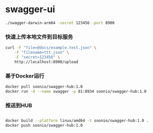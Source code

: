 # swagger-ui

```bash
./swagger-darwin-arm64 -secret 123456 -port 8900
```

### 快速上传本地文件到目标服务
```bash
curl -F "file=@docs/example.test.json" \
    -F "filename=ttt.json" \
    -F "secret=123456" \
    http://localhost:8900/upload
```

### 基于Docker运行

```bash
docker pull soonio/swagger-hub:1.0
docker run -d --name swagger -p 81:8934 soonio/swagger-hub:1.0
```

### 推送到HUB
```bash

docker build --platform linux/amd64 -t soonio/swagger-hub:1.0 .
docker push soonio/swagger-hub:1.0
```